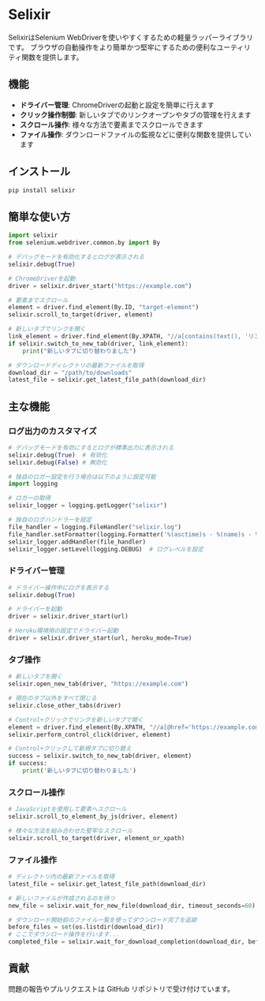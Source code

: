 # Selixir

SelixirはSelenium WebDriverを使いやすくするための軽量ラッパーライブラリです。
ブラウザの自動操作をより簡単かつ堅牢にするための便利なユーティリティ関数を提供します。

## 機能

- **ドライバー管理**: ChromeDriverの起動と設定を簡単に行えます
- **クリック操作制御**: 新しいタブでのリンクオープンやタブの管理を行えます
- **スクロール操作**: 様々な方法で要素までスクロールできます
- **ファイル操作**: ダウンロードファイルの監視などに便利な関数を提供しています

## インストール

```bash
pip install selixir
```

## 簡単な使い方

```python
import selixir
from selenium.webdriver.common.by import By

# デバッグモードを有効化するとログが表示される
selixir.debug(True)

# ChromeDriverを起動
driver = selixir.driver_start("https://example.com")

# 要素までスクロール
element = driver.find_element(By.ID, "target-element")
selixir.scroll_to_target(driver, element)

# 新しいタブでリンクを開く
link_element = driver.find_element(By.XPATH, "//a[contains(text(), 'リンク')]")
if selixir.switch_to_new_tab(driver, link_element):
    print("新しいタブに切り替わりました")

# ダウンロードディレクトリの最新ファイルを取得
download_dir = "/path/to/downloads"
latest_file = selixir.get_latest_file_path(download_dir)
```

## 主な機能

### ログ出力のカスタマイズ

```python
# デバッグモードを有効にするとログが標準出力に表示される
selixir.debug(True)  # 有効化
selixir.debug(False) # 無効化

# 独自のロガー設定を行う場合は以下のように設定可能
import logging

# ロガーの取得
selixir_logger = logging.getLogger("selixir")

# 独自のログハンドラーを設定
file_handler = logging.FileHandler("selixir.log")
file_handler.setFormatter(logging.Formatter('%(asctime)s - %(name)s - %(levelname)s - %(message)s'))
selixir_logger.addHandler(file_handler)
selixir_logger.setLevel(logging.DEBUG)  # ログレベルを設定
```

### ドライバー管理

```python
# ドライバー操作中にログを表示する
selixir.debug(True)

# ドライバーを起動
driver = selixir.driver_start(url)

# Heroku環境用の設定でドライバー起動
driver = selixir.driver_start(url, heroku_mode=True)
```

### タブ操作

```python
# 新しいタブを開く
selixir.open_new_tab(driver, "https://example.com")

# 現在のタブ以外をすべて閉じる
selixir.close_other_tabs(driver)

# Control+クリックでリンクを新しいタブで開く
element = driver.find_element(By.XPATH, "//a[@href='https://example.com']")
selixir.perform_control_click(driver, element)

# Control+クリックして新規タブに切り替え
success = selixir.switch_to_new_tab(driver, element)
if success:
    print('新しいタブに切り替わりました')
```

### スクロール操作

```python
# JavaScriptを使用して要素へスクロール
selixir.scroll_to_element_by_js(driver, element)

# 様々な方法を組み合わせた堅牢なスクロール
selixir.scroll_to_target(driver, element_or_xpath)
```

### ファイル操作

```python
# ディレクトリ内の最新ファイルを取得
latest_file = selixir.get_latest_file_path(download_dir)

# 新しいファイルが作成されるのを待つ
new_file = selixir.wait_for_new_file(download_dir, timeout_seconds=60)

# ダウンロード開始前のファイル一覧を使ってダウンロード完了を追跡
before_files = set(os.listdir(download_dir))
# ここでダウンロード操作を行います...
completed_file = selixir.wait_for_download_completion(download_dir, before_files, timeout=60)
```

## 貢献

問題の報告やプルリクエストは GitHub リポジトリで受け付けています。
